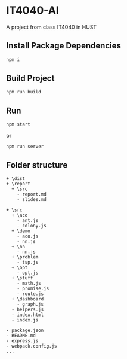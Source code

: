 IT4040-AI
=========

A project from class IT4040 in HUST

Install Package Dependencies
----------------------------

```bash
npm i
```

Build Project
-------------

```bash
npm run build
```

Run
---

```
npm start
```

or

```
npm run server
```


Folder structure
----------------

```file-system
+ \dist 
+ \report
  + \src
    - report.md
    - slides.md
    
+ \src
  + \aco
    - ant.js
    - colony.js
  + \demo
    - aco.js
    - nn.js
  + \nn
    - nn.js
  + \problem
    - tsp.js
  + \opt
    - opt.js
  + \stuff
    - math.js
    - promise.js
    - route.js
  + \dashboard
    - graph.js
  - helpers.js
  - index.html
  - index.js

- package.json
- README.md
- express.js
- webpack.config.js 
...
```